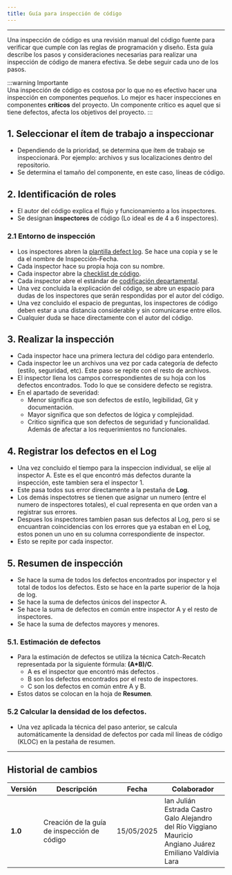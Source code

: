```yaml
---
title: Guía para inspección de código
---
```


---

Una inspección de código es una revisión manual del código fuente para verificar que cumple con las reglas de programación y diseño. Esta guía describe los pasos y consideraciones necesarias para realizar una inspección de código de manera efectiva. Se debe seguir cada uno de los pasos.

:::warning Importante  
 Una inspección de código es costosa por lo que no es efectivo hacer una inspección en componentes pequeños. Lo mejor es hacer inspecciones en componentes **críticos** del proyecto. Un componente crítico es aquel que si tiene defectos, afecta los objetivos del proyecto.
:::

## 1. Seleccionar el ítem de trabajo a inspeccionar

- Dependiendo de la prioridad, se determina que ítem de trabajo se inspeccionará. Por ejemplo: archivos y sus localizaciones dentro del repositorio.
- Se determina el tamaño del componente, en este caso, líneas de código.

## 2. Identificación de roles 

- El autor del código explica el flujo y funcionamiento a los inspectores.
- Se designan **inspectores** de código (Lo ideal es de 4 a 6 inspectores).

### 2.1 Entorno de inspección

- Los inspectores abren la [plantilla defect log](https://docs.google.com/spreadsheets/d/1GwKcoKU2H5aKZJyG1p9df5Mvue4CNbyBMvIjGhjbyxg/edit?usp=sharing). Se hace una copia y se le da el nombre de Inspección-Fecha.
- Cada inspector hace su propia hoja con su nombre. 
- Cada inspector abre la [checklist de código](https://docs.google.com/document/d/1ItP965B7cFppIUX3RPXg_ZuUiYZzSuGs1b5bMw2-ZpQ/edit?tab=t.0#heading=h.fhau7kjl46pa). 
- Cada inspector abre el estándar de [codificación departamental](/docs/standards/estandar-codificacion.md).
- Una vez concluida la explicación del código, se abre un espacio para dudas de los inspectores que serán respondidas por el autor del código.
- Una vez concluido el espacio de preguntas, los inspectores de código deben estar a una distancia considerable y sin comunicarse entre ellos. 
- Cualquier duda se hace directamente con el autor del código.

## 3. Realizar la inspección

- Cada inspector hace una primera lectura del código para entenderlo.
- Cada inspector lee un archivos una vez por cada categoría de defecto (estilo, seguridad, etc). Este paso se repite con el resto de archivos.
- El inspector llena los campos correspondientes de su hoja con los defectos encontrados. Todo lo que se considere defecto se registra.
- En el apartado de severidad:
    - Menor significa que son defectos de estilo, legibilidad, Git y documentación.
    - Mayor significa que son defectos de lógica y complejidad.
    - Critico significa que son defectos de seguridad y funcionalidad. Además de afectar a los requerimientos no funcionales. 

## 4. Registrar los defectos en el Log

- Una vez concluido el tiempo para la inspeccion individual, se elije al inspector A. Este es el que encontró más defectos durante la inspección, este tambien sera el inspector 1.
- Este pasa todos sus error directamente a la pestaña de **Log**.
- Los demás inspectotres se tienen que asignar un numero (entre el numero de inspectores totales), el cual representa en que orden van a registrar sus errores.
- Despues los inspectores tambien pasan sus defectos al Log, pero si se encuantran coincidencias con los errores que ya estaban en el Log, estos ponen un uno en su columna correspondiente de inspector.
- Esto se repite por cada inspector.

## 5. Resumen de inspección

- Se hace la suma de todos los defectos encontrados por inspector y el total de todos los defectos. Esto se hace en la parte superior de la hoja de log.
- Se hace la suma de defectos únicos del inspector A.
- Se hace la suma de defectos en común entre inspector A y el resto de inspectores.
- Se hace la suma de defectos mayores y menores.

### 5.1. Estimación de defectos

- Para la estimación de defectos se utiliza la técnica Catch-Recatch representada por la siguiente fórmula: **(A*B)/C**.
    - A es el inspector que encontró más defectos .
    - B son los defectos encontrados por el resto de inspectores.
    - C son los defectos en común entre A y B.
- Estos datos se colocan en la hoja de **Resumen**.

### 5.2 Calcular la densidad de los defectos.
- Una vez aplicada la técnica del paso anterior, se calcula automáticamente la densidad de defectos por cada mil líneas de código (KLOC) en la pestaña de resumen.

---


## Historial de cambios

| **Versión** | **Descripción**                            | **Fecha**     | **Colaborador**       |
|-------------|--------------------------------------------|---------------|------------------------|
| **1.0**     | Creación de la guía de inspección de código | 15/05/2025    | Ian Julián Estrada Castro <br/> Galo Alejandro del Río Viggiano <br/> Mauricio Angiano Juárez <br/> Emiliano Valdivia Lara |